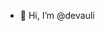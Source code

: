 - 👋 Hi, I’m @devauli

<!---
devauli/devauli is a ✨ special ✨ repository because its `README.md` (this file) appears on your GitHub profile.
You can click the Preview link to take a look at your changes.
--->
